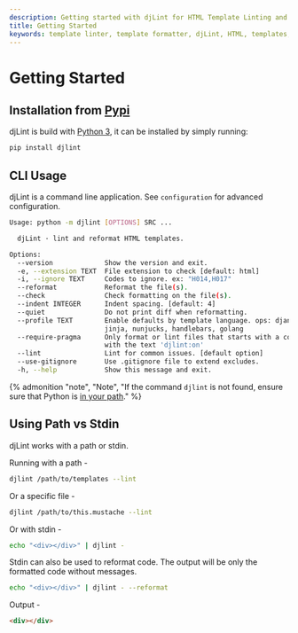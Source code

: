 ```yaml
---
description: Getting started with djLint for HTML Template Linting and Formatting. Take advantage of the easy cli interface and many formatter options.
title: Getting Started
keywords: template linter, template formatter, djLint, HTML, templates, formatter, linter, usage
---
```


# Getting Started

## Installation from [Pypi](https://pypi.org/project/djlint/)

djLint is build with [Python 3](https://python.org), it can be installed by simply running:

```bash
pip install djlint
```

## CLI Usage

djLint is a command line application. See `configuration` for advanced configuration.

```bash
Usage: python -m djlint [OPTIONS] SRC ...

  djLint · lint and reformat HTML templates.

Options:
  --version             Show the version and exit.
  -e, --extension TEXT  File extension to check [default: html]
  -i, --ignore TEXT     Codes to ignore. ex: "H014,H017"
  --reformat            Reformat the file(s).
  --check               Check formatting on the file(s).
  --indent INTEGER      Indent spacing. [default: 4]
  --quiet               Do not print diff when reformatting.
  --profile TEXT        Enable defaults by template language. ops: django,
                        jinja, nunjucks, handlebars, golang
  --require-pragma      Only format or lint files that starts with a comment
                        with the text 'djlint:on'
  --lint                Lint for common issues. [default option]
  --use-gitignore       Use .gitignore file to extend excludes.
  -h, --help            Show this message and exit.
```

{% admonition
   "note",
   "Note",
   "If the command `djlint` is not found, ensure sure that Python is [in your path](https://www.geeksforgeeks.org/how-to-add-python-to-windows-path/)."
%}

## Using Path vs Stdin

djLint works with a path or stdin.

Running with a path -

```bash
djlint /path/to/templates --lint
```

Or a specific file -

```bash
djlint /path/to/this.mustache --lint
```

Or with stdin -

```bash
echo "<div></div>" | djlint -
```

Stdin can also be used to reformat code. The output will be only the formatted code without messages.

```bash
echo "<div></div>" | djlint - --reformat
```

Output -

```html
<div></div>
```
